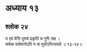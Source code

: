 # अध्याय १३

## श्लोक २४

य एवं वेत्ति पुरुषं प्रकृतिं च गुणैः सह ।<br>सर्वथा वर्तमानोऽपि न स भूयोऽभिजायते ॥ १३-२४॥<br><br>

